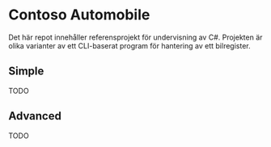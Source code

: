 # Contoso Automobile

Det här repot innehåller referensprojekt för undervisning av C#. Projekten är olika varianter av ett CLI-baserat
program för hantering av ett bilregister.

## Simple

TODO

## Advanced

TODO

